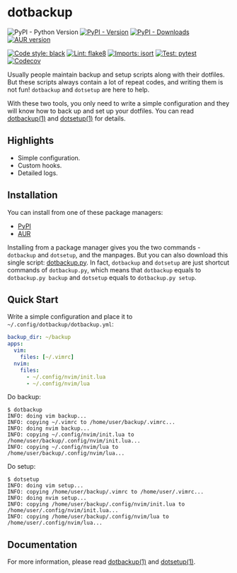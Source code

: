 # dotbackup

![PyPI - Python Version](https://img.shields.io/pypi/pyversions/dotbackup)
[![PyPI - Version](https://img.shields.io/pypi/v/dotbackup)](https://pypi.org/project/dotbackup)
[![PyPI - Downloads](https://img.shields.io/pypi/dm/dotbackup)](https://pypi.org/project/dotbackup)
[![AUR version](https://img.shields.io/aur/version/dotbackup)](https://aur.archlinux.org/packages/dotbackup)

[![Code style: black](https://img.shields.io/badge/code%20style-black-000000.svg)](https://github.com/psf/black)
[![Lint: flake8](https://img.shields.io/badge/lint-flake8-blueviolet)](https://github.com/PyCQA/flake8)
[![Imports: isort](https://img.shields.io/badge/%20imports-isort-%231674b1)](https://pycqa.github.io/isort)
[![Test: pytest](https://img.shields.io/badge/test-pytest-orange)](https://pytest.org)
[![Codecov](https://codecov.io/gh/jaxvanyang/dotbackup/graph/badge.svg)](https://codecov.io/gh/jaxvanyang/dotbackup)

Usually people maintain backup and setup scripts along with their dotfiles. But
these scripts always contain a lot of repeat codes, and writing them is not fun!
`dotbackup` and `dotsetup` are here to help.

With these two tools, you only need to write a simple configuration and they
will know how to back up and set up your dotfiles. You can read [dotbackup(1)](dotbackup.1.adoc)
and [dotsetup(1)](dotsetup.1.adoc) for details.

## Highlights

- Simple configuration.
- Custom hooks.
- Detailed logs.

## Installation

You can install from one of these package managers:

- [PyPI](https://pypi.org/project/dotbackup)
- [AUR](https://aur.archlinux.org/packages/dotbackup)

Installing from a package manager gives you the two commands - `dotbackup` and
`dotsetup`, and the manpages. But you can also download this single script:
[dotbackup.py](./src/dotbackup.py). In fact, `dotbackup` and `dotsetup` are just
shortcut commands of `dotbackup.py`, which means that `dotbackup` equals to
`dotbackup.py backup` and `dotsetup` equals to `dotbackup.py setup`.

## Quick Start

Write a simple configuration and place it to `~/.config/dotbackup/dotbackup.yml`:

```yml
backup_dir: ~/backup
apps:
  vim:
    files: [~/.vimrc]
  nvim:
    files:
      - ~/.config/nvim/init.lua
      - ~/.config/nvim/lua
```

Do backup:

```console
$ dotbackup
INFO: doing vim backup...
INFO: copying ~/.vimrc to /home/user/backup/.vimrc...
INFO: doing nvim backup...
INFO: copying ~/.config/nvim/init.lua to /home/user/backup/.config/nvim/init.lua...
INFO: copying ~/.config/nvim/lua to /home/user/backup/.config/nvim/lua...
```

Do setup:

```console
$ dotsetup
INFO: doing vim setup...
INFO: copying /home/user/backup/.vimrc to /home/user/.vimrc...
INFO: doing nvim setup...
INFO: copying /home/user/backup/.config/nvim/init.lua to /home/user/.config/nvim/init.lua...
INFO: copying /home/user/backup/.config/nvim/lua to /home/user/.config/nvim/lua...
```

## Documentation

For more information, please read [dotbackup(1)](dotbackup.1.adoc) and [dotsetup(1)](dotsetup.1.adoc).
